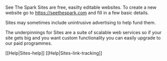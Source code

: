 See The Spark Sites are free, easilty editable websites.  To create a new website go to https://seethespark.com and fill in a few basic details.

Sites may sometimes include unintrusive advertising to help fund them.

The underpinnings for Sites are a suite of scalable web services so if your site gets big and you want custom functionality you can easily upgrade to our paid programmes.

[[Help|Sites-help]]
[[Help|Sites-link-tracking]]